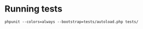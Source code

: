 Running tests
=============

```
phpunit --colors=always --bootstrap=tests/autoload.php tests/
```

